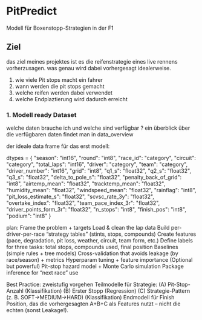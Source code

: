 # PitPredict
Modell für Boxenstopp-Strategien in der F1


## Ziel 
das ziel meines projektes ist es die reifenstrategie eines live rennens vorherzusagen.
was genau wird dabei vorhergesagt idealerweise.
1. wie viele Pit stops macht ein fahrer
2. wann werden die pit stops gemacht
3. welche reifen werden dabei verwendet
4. welche Endplaztierung wird dadurch erreicht 

### 1. Modell ready Dataset 

welche daten brauche ich und welche sind verfügbar ? 
ein überblick über die verfügbaren daten findet man in data_overview

der ideale data frame für das erst modell:

dtypes = {
    "season": "int16",
    "round": "int8",
    "race_id": "category",
    "circuit": "category",
    "total_laps": "int16",
    "driver": "category",
    "team": "category",
    "driver_number": "int16",
    "grid": "int8",
    "q1_s": "float32",
    "q2_s": "float32",
    "q3_s": "float32",
    "delta_to_pole_s": "float32",
    "penalty_back_of_grid": "int8",
    "airtemp_mean": "float32",
    "tracktemp_mean": "float32",
    "humidity_mean": "float32",
    "windspeed_mean": "float32",
    "rainflag": "int8",
    "pit_loss_estimate_s": "float32",
    "scvsc_rate_3y": "float32",
    "overtake_index": "float32",
    "team_pace_index_3r": "float32",
    "driver_points_form_3r": "float32",
    "n_stops": "int8",
    "finish_pos": "int8",
    "podium": "int8"
}

plan: 
Frame the problem + targets
Load & clean the lap data
Build per-driver-per-race “strategy tables” (stints, stops, compounds)
Create features (pace, degradation, pit loss, weather, circuit, team form, etc.)
Define labels for three tasks: total stops, compounds used, final position
Baselines (simple rules + tree models)
Cross-validation that avoids leakage (by race/season) + metrics
Hyperparam tuning + feature importance
(Optional but powerful) Pit-stop hazard model + Monte Carlo simulation
Package inference for “next race” use


Best Practice: zweistufig vorgehen
Teilmodelle für Strategie:
(A) Pit-Stop-Anzahl (Klassifikation)
(B) Erster Stopp (Regression)
(C) Strategie-Pattern (z. B. SOFT->MEDIUM->HARD) (Klassifikation)
Endmodell für Finish Position, das die vorhergesagten A+B+C als Features nutzt – nicht die echten (sonst Leakage!).